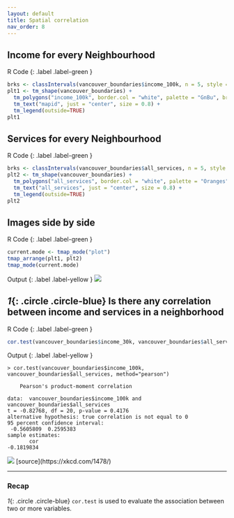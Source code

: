 ```yaml
---
layout: default
title: Spatial correlation
nav_order: 8
---
```


## Income for every Neighbourhood


R Code
{: .label .label-green }
```R
brks <- classIntervals(vancouver_boundaries$income_100k, n = 5, style = "quantile")
plt1 <- tm_shape(vancouver_boundaries) + 
  tm_polygons("income_100k", border.col = "white", palette = "GnBu", breaks= brks$brks, title="Income") +
  tm_text("mapid", just = "center", size = 0.8) +
  tm_legend(outside=TRUE)
plt1
```


## Services for every Neighbourhood

R Code
{: .label .label-green }
```R
brks <- classIntervals(vancouver_boundaries$all_services, n = 5, style = "quantile")
plt2 <- tm_shape(vancouver_boundaries) + 
  tm_polygons("all_services", border.col = "white", palette = "Oranges", breaks= brks$brks, title="Services") +
  tm_text("all_services", just = "center", size = 0.8) +
  tm_legend(outside=TRUE)
plt2
```


## Images side by side


R Code
{: .label .label-green }
```R
current.mode <- tmap_mode("plot")
tmap_arrange(plt1, plt2)
tmap_mode(current.mode)
```

Output
{: .label .label-yellow }
<img src="{{site.baseurl}}/content/fig/plot8.png">


## *1*{: .circle .circle-blue} Is there any correlation between income and services in a neighborhood



R Code
{: .label .label-green }
```R
cor.test(vancouver_boundaries$income_30k, vancouver_boundaries$all_services, method="pearson")
```

Output
{: .label .label-yellow }
```
> cor.test(vancouver_boundaries$income_100k, vancouver_boundaries$all_services, method="pearson")

	Pearson's product-moment correlation

data:  vancouver_boundaries$income_100k and vancouver_boundaries$all_services
t = -0.82768, df = 20, p-value = 0.4176
alternative hypothesis: true correlation is not equal to 0
95 percent confidence interval:
 -0.5605809  0.2595383
sample estimates:
       cor 
-0.1819834 
```

<img src="{{site.baseurl}}/content/fig/p_values.png">
[source](https://xkcd.com/1478/)


___


### Recap

*1*{: .circle .circle-blue} `cor.test` is used to evaluate the association between two or more variables. 

